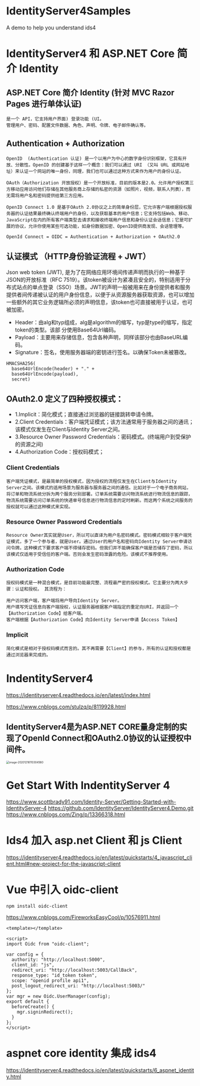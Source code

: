 # IdentityServer4Samples
A demo to help you understand ids4

# IdentityServer4 和 ASP.NET Core 简介 Identity

## ASP.NET Core 简介 Identity (针对 MVC Razor Pages 进行单体认证)

```
是一个 API，它支持用户界面) 登录功能 (UI。
管理用户、密码、配置文件数据、角色、声明、令牌、电子邮件确认等。
```

## Authentication + Authorization

```
OpenID  (Authentication 认证) 是一个以用户为中心的数字身份识别框架，它具有开放、分散性。OpenID 的创建基于这样一个概念：我们可以通过 URI （又叫 URL 或网站地址）来认证一个网站的唯一身份，同理，我们也可以通过这种方式来作为用户的身份认证。
```

```
OAuth（Authorization 开放授权）是一个开放标准，目前的版本是2.0。允许用户授权第三方移动应用访问他们存储在其他服务商上存储的私密的资源（如照片，视频，联系人列表），而无需将用户名和密码提供给第三方应用。
```

```
OpenID Connect 1.0 是基于OAuth 2.0协议之上的简单身份层，它允许客户端根据授权服务器的认证结果最终确认终端用户的身份，以及获取基本的用户信息；它支持包括Web、移动、JavaScript在内的所有客户端类型去请求和接收终端用户信息和身份认证会话信息；它是可扩展的协议，允许你使用某些可选功能，如身份数据加密、OpenID提供商发现、会话管理等。
```

`OpenId Connect = OIDC = Authentication + Authorization + OAuth2.0`

## 认证模式 （HTTP身份验证流程 + JWT）

Json web token (JWT), 是为了在网络应用环境间传递声明而执行的一种基于JSON的开放标准（RFC 7519）。该token被设计为紧凑且安全的，特别适用于分布式站点的单点登录（SSO）场景。JWT的声明一般被用来在身份提供者和服务提供者间传递被认证的用户身份信息，以便于从资源服务器获取资源，也可以增加一些额外的其它业务逻辑所必须的声明信息，该token也可直接被用于认证，也可被加密。

* Header：由alg和typ组成，alg是algorithm的缩写，typ是type的缩写，指定token的类型。该部 分使用Base64Url编码。
* Payload：主要用来存储信息，包含各种声明，同样该部分也由BaseURL编码。
* Signature：签名，使用服务器端的密钥进行签名。以确保Token未被篡改。

```
HMACSHA256(
  base64UrlEncode(header) + "." +
  base64UrlEncode(payload),
  secret)
```

## OAuth2.0 定义了四种授权模式：

* 1.Implicit：简化模式；直接通过浏览器的链接跳转申请令牌。
* 2.Client Credentials：客户端凭证模式；该方法通常用于服务器之间的通讯；该模式仅发生在Client与Identity Server之间。
* 3.Resource Owner Password Credentials：密码模式。(终端用户到受保护的资源之间)
* 4.Authorization Code：授权码模式；

### Client Credentials

```
客户端凭证模式，是最简单的授权模式，因为授权的流程仅发生在Client与Identity Server之间。该模式的适用场景为服务器与服务器之间的通信。比如对于一个电子商务网站，将订单和物流系统分拆为两个服务分别部署。订单系统需要访问物流系统进行物流信息的跟踪，物流系统需要访问订单系统的快递单号信息进行物流信息的定时刷新。而这两个系统之间服务的授权就可以通过这种模式来实现。
```

### Resource Owner Password Credentials

```
Resource Owner其实就是User，所以可以直译为用户名密码模式。密码模式相较于客户端凭证模式，多了一个参与者，就是User。通过User的用户名和密码向Identity Server申请访问令牌。这种模式下要求客户端不得储存密码。但我们并不能确保客户端是否储存了密码，所以该模式仅适用于受信任的客户端。否则会发生密码泄露的危险。该模式不推荐使用。
```

### Authorization Code

```
授权码模式是一种混合模式，是目前功能最完整、流程最严密的授权模式。它主要分为两大步骤：认证和授权。 其流程为：

用户访问客户端，客户端将用户导向Identity Server。
用户填写凭证信息向客户端授权，认证服务器根据客户端指定的重定向URI，并返回一个【Authorization Code】给客户端。
客户端根据【Authorization Code】向Identity Server申请【Access Token】
```

### Implicit

```
简化模式是相对于授权码模式而言的。其不再需要【Client】的参与，所有的认证和授权都是通过浏览器来完成的。
```

# IndentityServer4


https://identityserver4.readthedocs.io/en/latest/index.html

https://www.cnblogs.com/stulzq/p/8119928.html

## IdentityServer4是为ASP.NET CORE量身定制的实现了OpenId Connect和OAuth2.0协议的认证授权中间件。

<img src="C:\Users\2294765\AppData\Roaming\Typora\typora-user-images\image-20201216110304560.png" alt="image-20201216110304560" style="zoom:50%;" />

# Get Start With IndentityServer 4

https://www.scottbrady91.com/Identity-Server/Getting-Started-with-IdentityServer-4
https://github.com/IdentityServer/IdentityServer4.Demo.git
https://www.cnblogs.com/Zing/p/13366318.html



# Ids4 加入 asp.net Client 和 js Client

https://identityserver4.readthedocs.io/en/latest/quickstarts/4_javascript_client.html#new-project-for-the-javascript-client

# Vue 中引入 oidc-client

`npm install oidc-client`

https://www.cnblogs.com/FireworksEasyCool/p/10576911.html

```
<template></template>

<script>
import Oidc from "oidc-client";

var config = {
  authority: "http://localhost:5000",
  client_id: "js",
  redirect_uri: "http://localhost:5003/CallBack",
  response_type: "id_token token",
  scope: "openid profile api1",
  post_logout_redirect_uri: "http://localhost:5003/"
};
var mgr = new Oidc.UserManager(config);
export default {
  beforeCreate() {
    mgr.signinRedirect();
  }
};
</script>
```



# aspnet core identity 集成 ids4



https://identityserver4.readthedocs.io/en/latest/quickstarts/6_aspnet_identity.html
